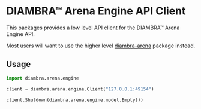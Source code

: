 # DIAMBRA™ Arena Engine API Client

This packages provides a low level API client for the DIAMBRA™ Arena Engine API.

Most users will want to use the higher level [diambra-arena](https://pypi.org/project/diambra-arena/) package instead.

## Usage
```python
import diambra.arena.engine

client = diambra.arena.engine.Client("127.0.0.1:49154")

client.Shutdown(diambra.arena.engine.model.Empty())
```
